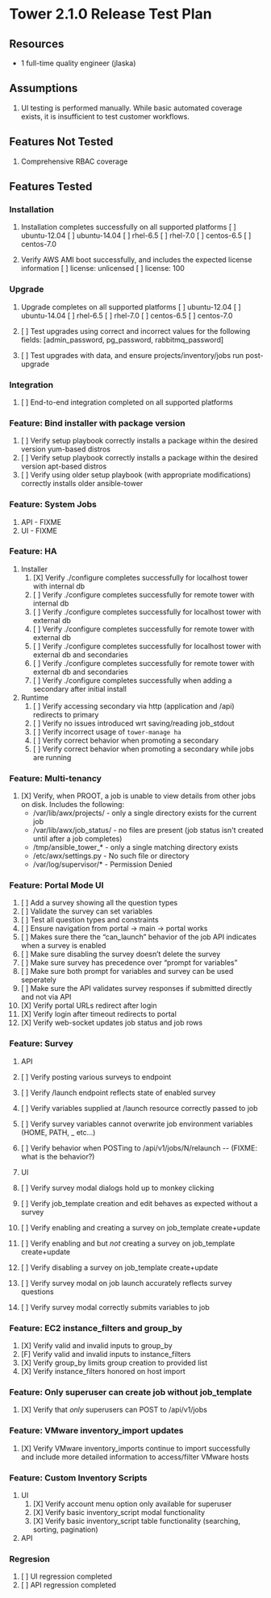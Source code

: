 # Tower 2.1.0 Release Test Plan

## Resources
* 1 full-time quality engineer (jlaska)

## Assumptions
1. UI testing is performed manually.  While basic automated coverage exists, it is insufficient to test customer workflows.

## Features Not Tested
1. Comprehensive RBAC coverage

## Features Tested

### Installation
1. Installation completes successfully on all supported platforms
    [ ] ubuntu-12.04
    [ ] ubuntu-14.04
    [ ] rhel-6.5
    [ ] rhel-7.0
    [ ] centos-6.5
    [ ] centos-7.0

2. Verify AWS AMI boot successfully, and includes the expected license information
    [ ] license: unlicensed
    [ ] license: 100

### Upgrade
1. Upgrade completes on all supported platforms
    [ ] ubuntu-12.04
    [ ] ubuntu-14.04
    [ ] rhel-6.5
    [ ] rhel-7.0
    [ ] centos-6.5
    [ ] centos-7.0

2. [ ] Test upgrades using correct and incorrect values for the following fields: [admin_password, pg_password, rabbitmq_password]
3. [ ] Test upgrades with data, and ensure projects/inventory/jobs run post-upgrade

### Integration
1. [ ] End-to-end integration completed on all supported platforms

### Feature: Bind installer with package version
1. [ ] Verify setup playbook correctly installs a package within the desired version yum-based distros
2. [ ] Verify setup playbook correctly installs a package within the desired version apt-based distros
3. [ ] Verify using older setup playbook (with appropriate modifications) correctly installs older ansible-tower

### Feature: System Jobs
1. API - FIXME
2. UI - FIXME

### Feature: HA
1. Installer
    1. [X] Verify ./configure completes successfully for localhost tower with internal db
    2. [ ] Verify ./configure completes successfully for remote tower with internal db
    3. [ ] Verify ./configure completes successfully for localhost tower with external db
    4. [ ] Verify ./configure completes successfully for remote tower with external db
    5. [ ] Verify ./configure completes successfully for localhost tower with external db and secondaries
    6. [ ] Verify ./configure completes successfully for remote tower with external db and secondaries
    7. [ ] Verify ./configure completes successfully when adding a secondary after initial install
2. Runtime
    1. [ ] Verify accessing secondary via http (application and /api) redirects to primary
    2. [ ] Verify no issues introduced wrt saving/reading job_stdout
    3. [ ] Verify incorrect usage of `tower-manage ha`
    4. [ ] Verify correct behavior when promoting a secondary
    5. [ ] Verify correct behavior when promoting a secondary while jobs are running

### Feature: Multi-tenancy
1. [X] Verify, when PROOT, a job is unable to view details from other jobs on disk.  Includes the following:
     - /var/lib/awx/projects/ - only a single directory exists for the current job
     - /var/lib/awx/job_status/ - no files are present (job status isn't created until after a job completes)
     - /tmp/ansible_tower_* - only a single matching directory exists
     - /etc/awx/settings.py - No such file or directory
     - /var/log/supervisor/* - Permission Denied

### Feature: Portal Mode UI
1. [ ] Add a survey showing all the question types
1. [ ] Validate the survey can set variables
1. [ ] Test all question types and constraints
1. [ ] Ensure navigation from portal -> main -> portal works
1. [ ] Makes sure there the “can_launch” behavior of the job API indicates when a survey is enabled
1. [ ] Make sure disabling the survey doesn’t delete the survey
1. [ ] Make sure survey has precedence over “prompt for variables”
1. [ ] Make sure both prompt for variables and survey can be used seperately
1. [ ] Make sure the API validates survey responses if submitted directly and not via API
1. [X] Verify portal URLs redirect after login
1. [X] Verify login after timeout redirects to portal
1. [X] Verify web-socket updates job status and job rows

### Feature: Survey
1. API
  1. [ ] Verify posting various surveys to endpoint
  2. [ ] Verify /launch endpoint reflects state of enabled survey
  3. [ ] Verify variables supplied at /launch resource correctly passed to job
  4. [ ] Verify survey variables cannot overwrite job environment variables (HOME, PATH, _ etc...)
  5. [ ] Verify behavior when POSTing to /api/v1/jobs/N/relaunch -- (FIXME: what is the behavior?)

2. UI
  1. [ ] Verify survey modal dialogs hold up to monkey clicking
  2. [ ] Verify job_template creation and edit behaves as expected without a survey
  2. [ ] Verify enabling and creating a survey on job_template create+update
  3. [ ] Verify enabling and but *not* creating a survey on job_template create+update
  4. [ ] Verify disabling a survey on job_template create+update
  5. [ ] Verify survey modal on job launch accurately reflects survey questions
  6. [ ] Verify survey modal correctly submits variables to job

### Feature: EC2 instance_filters and group_by
1. [X] Verify valid and invalid inputs to group_by
2. [F] Verify valid and invalid inputs to instance_filters
3. [X] Verify group_by limits group creation to provided list
4. [X] Verify instance_filters honored on host import

### Feature: Only superuser can create job without job_template
1. [X] Verify that *only* superusers can POST to /api/v1/jobs

### Feature: VMware inventory_import updates
1. [X] Verify VMware inventory_imports continue to import successfully and include more detailed information to access/filter VMware hosts

### Feature: Custom Inventory Scripts
1. UI
   1. [X] Verify account menu option only available for superuser
   1. [X] Verify basic inventory_script modal functionality
   1. [X] Verify basic inventory_script table functionality (searching, sorting, pagination)
2. API

### Regresion
1. [ ] UI regression completed
2. [ ] API regression completed
